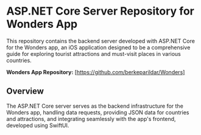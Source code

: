 # ASP.NET Core Server Repository for Wonders App

This repository contains the backend server developed with ASP.NET Core for the Wonders app, an iOS application designed to be a comprehensive guide for exploring tourist attractions and must-visit places in various countries.

**Wonders App Repository:** [https://github.com/berkeparildar/Wonders]

## Overview

The ASP.NET Core server serves as the backend infrastructure for the Wonders app, handling data requests, providing JSON data for countries and attractions, and integrating seamlessly with the app's frontend, developed using SwiftUI.

